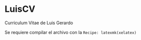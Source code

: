 # LuisCV
Curriculum Vitae de Luis Gerardo

Se requiere compilar el archivo con la ```Recipe: latexmk(xelatex)```
